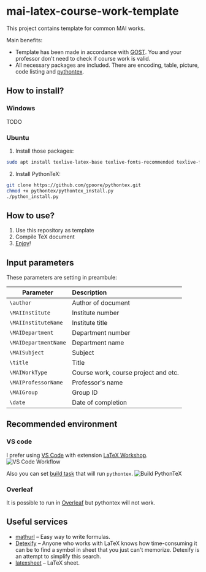 # mai-latex-course-work-template
This project contains template for common MAI works.

Main benefits:
* Template has been made in accordance with [GOST](http://www.agni-rt.ru/docs/institute/science/niokr/GOST%207.32-2001.pdf?roistat_visit=3184839). You and your professor don't need to check if course work is valid.
* All necessary packages are included. There are encoding, table, picture, code listing and [pythontex](https://github.com/gpoore/pythontex).

## How to install?
### Windows
TODO

### Ubuntu
1. Install those packages:
```bash
sudo apt install texlive-latex-base texlive-fonts-recommended texlive-fonts-extra texlive-latex-extra texlive-lang-cyrillic texlive-bibtex-extra biber latexmk 
```
2. Install PythonTeX:
```bash
git clone https://github.com/gpoore/pythontex.git
chmod +x pythontex/pythontex_install.py
./python_install.py
```

## How to use?
1. Use this repository as template
2. Compile TeX document
3. [Enjoy](./document.pdf)!

## Input parameters
These parameters are setting in preambule:

| Parameter                | Description                          |
| ------------------------ |:------------------------------------ |
| ```\author```            | Author of document                   |
| ```\MAIInstitute```      | Institute number                     |
| ```\MAIInstituteName```  | Institute title                      |
| ```\MAIDepartment```     | Department number                    |
| ```\MAIDepartmentName``` | Department name                      |
| ```\MAISubject```        | Subject                              |
| ```\title```             | Title                                |
| ```\MAIWorkType```       | Course work, course project and etc. |
| ```\MAIProfessorName```  | Professor's name                     |
| ```\MAIGroup```          | Group ID                             |
| ```\date```              | Date of completion                   |

## Recommended environment

### VS code
I prefer using [VS Code](https://code.visualstudio.com/) with extension [LaTeX Workshop](https://marketplace.visualstudio.com/items?itemName=James-Yu.latex-workshop).
![VS Code Workflow](https://github.com/James-Yu/LaTeX-Workshop/raw/master/demo_media/preview.gif)

Also you can set [build task](https://code.visualstudio.com/docs/editor/tasks#_custom-tasks) that will run ```pythontex```.
![Build PythonTeX](https://i.ibb.co/XV2VgZP/ezgif-com-video-to-gif.gif)

### Overleaf

It is possible to run in [Overleaf](https://www.overleaf.com/) but pythontex will not work.

## Useful services
* [mathurl](http://mathurl.com) – Easy way to write formulas.
* [Detexify](http://detexify.kirelabs.org/classify.html) – Anyone who works with LaTeX knows how time-consuming it can be to find a symbol in sheet that you just can't memorize. Detexify is an attempt to simplify this search.
* [latexsheet](http://wch.github.io/latexsheet/latexsheet.pdf) – LaTeX sheet.